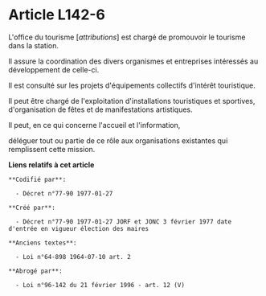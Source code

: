 # Article L142-6

L'office du tourisme [*attributions*] est chargé de promouvoir le tourisme dans la station. 

Il assure la coordination des divers organismes et entreprises intéressés au développement de celle-ci. 

Il est consulté sur les projets d'équipements collectifs d'intérêt touristique. 

Il peut être chargé de l'exploitation d'installations touristiques et sportives, d'organisation de fêtes et de manifestations
artistiques. 

Il peut, en ce qui concerne l'accueil et l'information,

déléguer tout ou partie de ce rôle aux organisations existantes qui remplissent cette mission.

**Liens relatifs à cet article**

	**Codifié par**:

	  - Décret n°77-90 1977-01-27

	**Créé par**:

	  - Décret n°77-90 1977-01-27 JORF et JONC 3 février 1977 date d'entrée en vigueur élection des maires

	**Anciens textes**:

	  - Loi n°64-898 1964-07-10 art. 2

	**Abrogé par**:

	  - Loi n°96-142 du 21 février 1996 - art. 12 (V)
